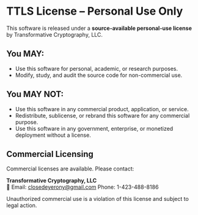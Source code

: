 
# TTLS License – Personal Use Only

This software is released under a **source-available personal-use license** by Transformative Cryptography, LLC.

## You MAY:
- Use this software for personal, academic, or research purposes.
- Modify, study, and audit the source code for non-commercial use.

## You MAY NOT:
- Use this software in any commercial product, application, or service.
- Redistribute, sublicense, or rebrand this software for any commercial purpose.
- Use this software in any government, enterprise, or monetized deployment without a license.

## Commercial Licensing
Commercial licenses are available. Please contact:

**Transformative Cryptography, LLC**  
📧 Email: closedeyerony@gmail.com
    Phone: 1-423-488-8186

Unauthorized commercial use is a violation of this license and subject to legal action.
